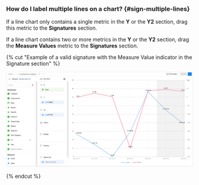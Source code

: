 ### How do I label multiple lines on a chart? {#sign-multiple-lines}

If a line chart only contains a single metric in the **Y** or the **Y2** section, drag this metric to the **Signatures** section.

If a line chart contains two or more metrics in the **Y** or the **Y2** section, drag the **Measure Values** metric to the **Signatures** section.

{% cut "Example of a valid signature with the Measure Value indicator in the Signature section" %}

![correct](../../_assets/datalens/qa/sign-multiple-lines-correct.png)

{% endcut %}
